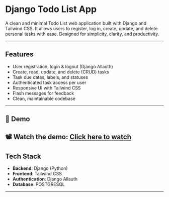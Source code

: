# Django Todo List App

A clean and minimal Todo List web application built with Django and Tailwind CSS. It allows users to register, log in, create, update, and delete personal tasks with ease. Designed for simplicity, clarity, and productivity.

---

## Features

- User registration, login & logout (Django Allauth)
-  Create, read, update, and delete (CRUD) tasks
-  Task due dates, labels, and statuses
-  Authenticated task access per user
-  Responsive UI with Tailwind CSS
-  Flash messages for feedback
-  Clean, maintainable codebase

---

## 🎥 Demo
📽️ Watch the demo: [Click here to watch](https://youtu.be/NybHXfTU1Pw)
---

## Tech Stack

- **Backend**: Django (Python)
- **Frontend**: Tailwind CSS
- **Authentication**: Django Allauth
- **Database**: POSTGRESQL

---
